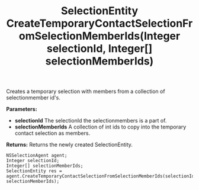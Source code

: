 ﻿---
uid: crmscript_ref_NSSelectionAgent_CreateTemporaryContactSelectionFromSelectionMemberIds
title: SelectionEntity CreateTemporaryContactSelectionFromSelectionMemberIds(Integer selectionId, Integer[] selectionMemberIds)
intellisense: NSSelectionAgent.CreateTemporaryContactSelectionFromSelectionMemberIds
keywords: NSSelectionAgent, CreateTemporaryContactSelectionFromSelectionMemberIds
so.topic: reference
---

Creates a temporary selection with members from a collection of selectionmember id's.

**Parameters:**
 - **selectionId** The selectionId the selectionmembers is a part of.
 - **selectionMemberIds** A collection of int ids to copy into the temporary contact selection as members.

**Returns:** Returns the newly created SelectionEntity.

```crmscript
NSSelectionAgent agent;
Integer selectionId;
Integer[] selectionMemberIds;
SelectionEntity res = agent.CreateTemporaryContactSelectionFromSelectionMemberIds(selectionId, selectionMemberIds);
```

